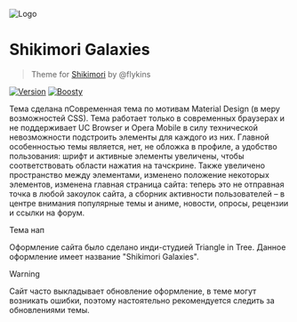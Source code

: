 ![Logo](https://i.imgur.com/Vscjy0a.png)
# Shikimori Galaxies
> Theme for [Shikimori](https://shikimori.one/) by @flykins

[![Version](https://img.shields.io/badge/1.0.0-pdw?style=for-the-badge&logoColor=white&logoSize=amd&label=release&labelColor=black&color=gray)](https://shikimori.one/) 
[![Boosty](https://img.shields.io/badge/SUPPORT-pdw?style=for-the-badge&logo=boosty&logoColor=white&logoSize=amd&labelColor=black&color=orange&link=https%3A%2F%2Fboosty.to%2Fpdw)](https://boosty.to/flykins)

Тема сделана пСовременная тема по мотивам Material Design (в меру возможностей CSS). Тема работает только в современных браузерах и не поддерживает UC Browser и Opera Mobile в силу технической невозможности подстроить элементы для каждого из них. Главной особенностью темы является, нет, не обложка в профиле, а удобство пользования: шрифт и активные элементы увеличены, чтобы соответствовать области нажатия на тачскрине. Также увеличено пространство между элементами, изменено положение некоторых элементов, изменена главная страница сайта: теперь это не отправная точка в любой закоулок сайта, а сборник активности пользователей – в центре внимания популярные темы и аниме, новости, опросы, рецензии и ссылки на форум.

Тема нап

Оформление сайта было сделано инди-студией Triangle in Tree. Данное оформление имеет название "Shikimori Galaxies".
> [!WARNING]
> Сайт часто выкладывает обновление оформление, в теме могут возникать ошибки, поэтому настоятельно рекомендуется следить за обновлениями темы.
